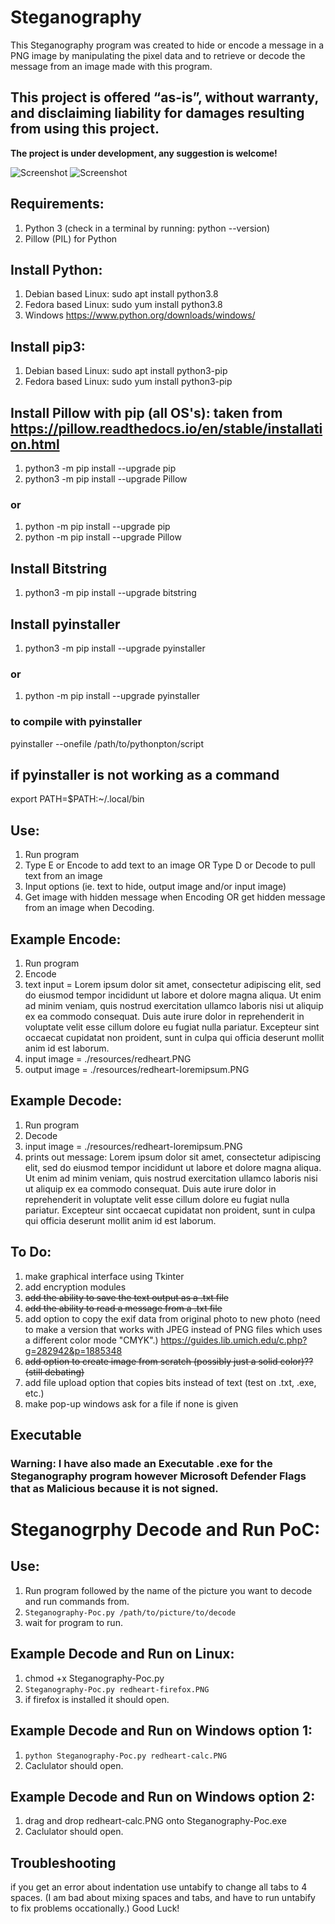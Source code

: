 # Steganography 

This Steganography program was created to hide or encode a message in a PNG image by manipulating the pixel data and to retrieve or decode the message from an image made with this program. 

## This project is offered “as-is”, without warranty, and disclaiming liability for damages resulting from using this project.

**The project is under development, any suggestion is welcome!**

![Screenshot](https://img.shields.io/badge/Platform-Universal-brightgreen)
![Screenshot](https://img.shields.io/badge/Language-Python3-blue)

## Requirements:
1. Python 3 (check in a terminal by running: python --version)
2. Pillow (PIL) for Python

## Install Python:
1. Debian based Linux: sudo apt install python3.8
2. Fedora based Linux: sudo yum install python3.8
3. Windows https://www.python.org/downloads/windows/

## Install pip3:
1. Debian based Linux: sudo apt install python3-pip 
2. Fedora based Linux: sudo yum install python3-pip 

## Install Pillow with pip (all OS's): taken from https://pillow.readthedocs.io/en/stable/installation.html
1. python3 -m pip install --upgrade pip
2. python3 -m pip install --upgrade Pillow
### or
1. python -m pip install --upgrade pip
2. python -m pip install --upgrade Pillow
## Install Bitstring
1. python3 -m pip install --upgrade bitstring

## Install pyinstaller
1. python3 -m pip install --upgrade pyinstaller
### or
1. python -m pip install --upgrade pyinstaller
### to compile with pyinstaller
pyinstaller --onefile /path/to/pythonpton/script
## if pyinstaller is not working as a command
export PATH=$PATH:~/.local/bin

## Use:
1. Run program
2. Type E or Encode to add text to an image OR Type D or Decode to pull text from an image
3. Input options (ie. text to hide, output image and/or input image)
4. Get image with hidden message when Encoding OR get hidden message from an image when Decoding. 


## Example Encode:
1. Run program
2. Encode
3. text input = Lorem ipsum dolor sit amet, consectetur adipiscing elit, sed do eiusmod tempor incididunt ut labore et dolore magna aliqua. Ut enim ad minim veniam, quis nostrud exercitation ullamco laboris nisi ut aliquip ex ea commodo consequat. Duis aute irure dolor in reprehenderit in voluptate velit esse cillum dolore eu fugiat nulla pariatur. Excepteur sint occaecat cupidatat non proident, sunt in culpa qui officia deserunt mollit anim id est laborum. 
4. input image = ./resources/redheart.PNG
5. output image = ./resources/redheart-loremipsum.PNG


## Example Decode:
1. Run program
2. Decode
3. input image = ./resources/redheart-loremipsum.PNG
4. prints out message: Lorem ipsum dolor sit amet, consectetur adipiscing elit, sed do eiusmod tempor incididunt ut labore et dolore magna aliqua. Ut enim ad minim veniam, quis nostrud exercitation ullamco laboris nisi ut aliquip ex ea commodo consequat. Duis aute irure dolor in reprehenderit in voluptate velit esse cillum dolore eu fugiat nulla pariatur. Excepteur sint occaecat cupidatat non proident, sunt in culpa qui officia deserunt mollit anim id est laborum. 


## To Do:
1. make graphical interface using Tkinter
2. add encryption modules 
3. ~~add the ability to save the text output as a .txt file~~
4. ~~add the ability to read a message from a .txt file~~
5. add option to copy the exif data from original photo to new photo (need to make a version that works with JPEG instead of PNG files which uses a different color mode "CMYK".) https://guides.lib.umich.edu/c.php?g=282942&p=1885348
6. ~~add option to create image from scratch (possibly just a solid color)?? (still debating)~~
7. add file upload option that copies bits instead of text (test on .txt, .exe, etc.)
8. make pop-up windows ask for a file if none is given



## Executable
### Warning: I have also made an Executable .exe for the Steganography program however Microsoft Defender Flags that as Malicious because it is not signed. 

# Steganogrphy Decode and Run PoC:
## Use:
1. Run program followed by the name of the picture you want to decode and run commands from. 
2. ``` Steganography-Poc.py /path/to/picture/to/decode ```
3. wait for program to run. 

## Example Decode and Run on Linux:
1. chmod +x Steganography-Poc.py
2. ``` Steganography-Poc.py redheart-firefox.PNG ```
3. if firefox is installed it should open. 

## Example Decode and Run on Windows option 1:
1. ``` python Steganography-Poc.py redheart-calc.PNG ```
2. Caclulator should open.  

## Example Decode and Run on Windows option 2:
1. drag and drop redheart-calc.PNG onto Steganography-Poc.exe
2. Caclulator should open. 


## Troubleshooting
if you get an error about indentation use untabify to change all tabs to 4 spaces. 
(I am bad about mixing spaces and tabs, and have to run untabify to fix problems occationally.)
Good Luck!
